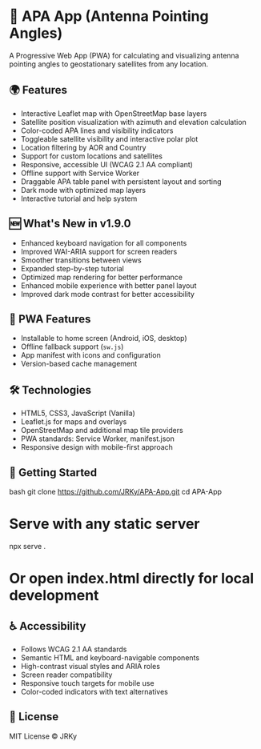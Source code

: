 # 📡 APA App (Antenna Pointing Angles)

A Progressive Web App (PWA) for calculating and visualizing antenna pointing angles to geostationary satellites from any location.

## 🌍 Features

- Interactive Leaflet map with OpenStreetMap base layers  
- Satellite position visualization with azimuth and elevation calculation  
- Color-coded APA lines and visibility indicators  
- Toggleable satellite visibility and interactive polar plot  
- Location filtering by AOR and Country  
- Support for custom locations and satellites  
- Responsive, accessible UI (WCAG 2.1 AA compliant)  
- Offline support with Service Worker  
- Draggable APA table panel with persistent layout and sorting  
- Dark mode with optimized map layers  
- Interactive tutorial and help system  

## 🆕 What's New in v1.9.0

- Enhanced keyboard navigation for all components  
- Improved WAI-ARIA support for screen readers  
- Smoother transitions between views  
- Expanded step-by-step tutorial  
- Optimized map rendering for better performance  
- Enhanced mobile experience with better panel layout  
- Improved dark mode contrast for better accessibility  

## 📱 PWA Features

- Installable to home screen (Android, iOS, desktop)  
- Offline fallback support (`sw.js`)  
- App manifest with icons and configuration  
- Version-based cache management  

## 🛠️ Technologies

- HTML5, CSS3, JavaScript (Vanilla)  
- Leaflet.js for maps and overlays  
- OpenStreetMap and additional map tile providers  
- PWA standards: Service Worker, manifest.json  
- Responsive design with mobile-first approach  

## 🚀 Getting Started

bash
git clone https://github.com/JRKy/APA-App.git
cd APA-App
# Serve with any static server
npx serve .

# Or open index.html directly for local development

## ♿ Accessibility

- Follows WCAG 2.1 AA standards  
- Semantic HTML and keyboard-navigable components  
- High-contrast visual styles and ARIA roles  
- Screen reader compatibility  
- Responsive touch targets for mobile use  
- Color-coded indicators with text alternatives  

## 📄 License

MIT License © JRKy
